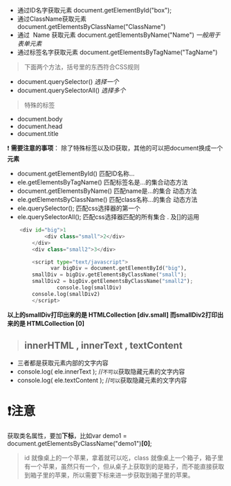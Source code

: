 - 通过ID名字获取元素  document.getElementById("box");
- 通过ClassName获取元素 document.getElementsByClassName("ClassName")
- 通过  Name 获取元素 document.getElementsByName("Name") *一般用于表单元素*
- 通过标签名字获取元素  document.getElementsByTagName("TagName")

>下面两个方法，括号里的东西符合CSS规则
- document.querySelector()  *选择一个*
- document.querySelectorAll() *选择多个*
 
>特殊的标签
- document.body
- document.head
- document.title

:exclamation: **需要注意的事项**：
    除了特殊标签以及ID获取，其他的可以把document换成一个**元素**

- document.getElementById() 匹配ID名称...
- ele.getElementsByTagName() 匹配标签名是...的集合动态方法
- document.getElementsByName() 匹配name是...的集合 动态方法
- ele.getElementsByClassName() 匹配class名称...的集合 动态方法
- ele.querySelector(); 匹配css选择器的第一个
- ele.querySelectorAll(); 匹配css选择器匹配的所有集合 
  . 及[]的运用
      
```python
    <div id="big">1
			<div class="small">2</div>
		</div>
		<div class="small2">3</div>

		<script type="text/javascript">
			  var bigDiv = document.getElementById("big"),
        smallDiv = bigDiv.getElementsByClassName("small");
        smallDiv2 = bigDiv.getElementsByClassName("small2");
				console.log(smallDiv)
        console.log(smallDiv2)
		</script>
```        
 **以上的smallDiv打印出来的是 HTMLCollection [div.small] 而smallDiv2打印出来的是 HTMLCollection [0]**
> ## innerHTML , innerText , textContent
- 三者都是获取元素内部的文字内容
- console.log( ele.innerText );	//`不可以`获取隐藏元素的文字内容
- console.log( ele.textContent );	//`可以`获取隐藏元素的文字内容

# :exclamation:注意
获取类名属性，要加**下标**，比如var demo1 = document.getElementsByClassName("demo1")**[0]**;
> id 就像桌上的一个苹果，拿着就可以吃，class 就像桌上一个箱子，箱子里有一个苹果，虽然只有一个，但从桌子上获取到的是箱子，而不能直接获取到箱子里的苹果，所以需要下标来进一步获取到箱子里的苹果。
